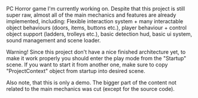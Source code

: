 PC Horror game I'm currently working on. Despite that this project is still super raw, almost all of the main mechanics and features are already implemented, including: 
Flexible interaction system + many interactable object behaviours (doors, items, buttons etc.), player behaviour + control object support (ladders, trolleys etc.), basic detection hud, basic ui system, sound management and scene loader. 

Warning! Since this project don't have a nice finished architecture yet, to make it work properly you should enter the play mode from the "Startup" scene.
If you want to start it from another one, make sure to copy "ProjectContext" object from startup into desired scene.

Also note, that this is only a demo. The bigger part of the content not related to the main mechanics was cut (except for the source code).
